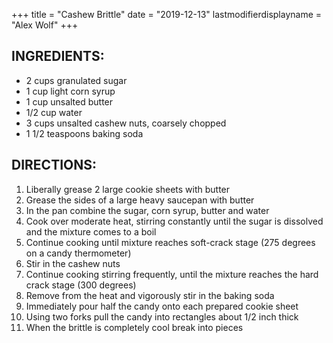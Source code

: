 +++
title = "Cashew Brittle"
date = "2019-12-13"
lastmodifierdisplayname = "Alex Wolf"
+++

## INGREDIENTS:

* 2 cups granulated sugar
* 1 cup light corn syrup
* 1 cup unsalted butter
* 1/2 cup water
* 3 cups unsalted cashew nuts, coarsely chopped
* 1 1/2 teaspoons baking soda 

## DIRECTIONS:

1. Liberally grease 2 large cookie sheets with butter
2. Grease the sides of a large heavy saucepan with butter
3. In the pan combine the sugar, corn syrup, butter and water
4. Cook over moderate heat, stirring constantly until the sugar is dissolved and the mixture comes to a boil
5. Continue cooking until mixture reaches soft-crack stage (275 degrees on a candy thermometer)
6. Stir in the cashew nuts
7. Continue cooking stirring frequently, until the mixture reaches the hard crack stage (300 degrees)
8. Remove from the heat and vigorously stir in the baking soda
9. Immediately pour half the candy onto each prepared cookie sheet
10. Using two forks pull the candy into rectangles about 1/2 inch thick
11. When the brittle is completely cool break into pieces
